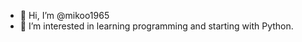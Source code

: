 - 👋 Hi, I’m @mikoo1965
- 👀 I’m interested in learning programming and starting with Python.

<!---
mikoo1965/mikoo1965 is a ✨ special ✨ repository because its `README.md` (this file) appears on your GitHub profile.
You can click the Preview link to take a look at your changes.
--->
